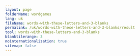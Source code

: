```yaml
---
layout: page
folderName: wordgames
lang: uk
fileName: words-with-these-letters-and-3-blanks
permalink: /uk/words-with-these-letters-and-3-blanks/result
tool: words-with-these-letters-and-3-blanks
blanktilerange: 3
nointernationalization: true
sitemap: false
---
```

